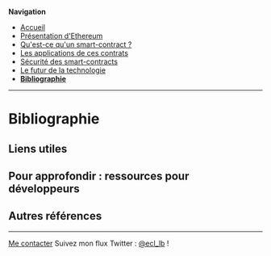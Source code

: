 **Navigation**
* [Accueil](index.html)
* [Présentation d'Ethereum](ethereum.html)
* [Qu'est-ce qu'un smart-contract ?](smartcontracts.html)
* [Les applications de ces contrats](applications.html)
* [Sécurité des smart-contracts](securite.html)
* [Le futur de la technologie](futur.html)
* [**Bibliographie**](bibliographie.html)

___

# Bibliographie

## Liens utiles



## Pour approfondir : ressources pour développeurs




## Autres références



___
[Me contacter](mailto://leo.besancon@ecl14.ec-lyon.fr)
Suivez mon flux Twitter : [@ecl_lb](https://twitter.com/ecl_lb) !
